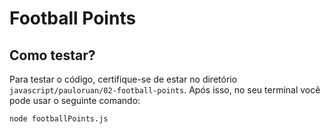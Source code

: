 # Football Points

## Como testar?

Para testar o código, certifique-se de estar no diretório `javascript/pauloruan/02-football-points`. Após isso, no seu terminal você pode usar o seguinte comando:

```bash
node footballPoints.js
```
